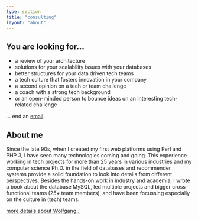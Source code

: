 ```yaml
---
type: section
title: "consulting"
layout: "about"
---
```


## You are looking for...

- a review of your architecture
- solutions for your scalability issues with your databases
- better structures for your data driven tech teams
- a tech culture that fosters innovation in your company
- a second opinion on a tech or team challenge
- a coach with a strong tech background
- or an open-minded person to bounce ideas on an interesting tech-related challenge

... end an [email](mailto:info@gassler.org).

## About me

Since the late 90s, when I created my first web platforms using Perl and PHP 3, I have seen many technologies coming and going. This experience working in tech projects for more than 25 years in various industries and my computer science Ph.D. in the field of databases and recommender systems provide a solid  foundation to look into details from different perspectives. Besides the hands-on work in industry and academia, I wrote a book about the database MySQL, led multiple projects and bigger cross-functional teams (25+ team members), and have been focussing especially on the culture in (tech) teams.

[more details about Wolfgang...](/about)
